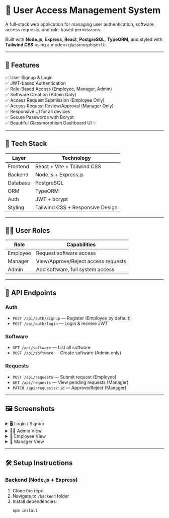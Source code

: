 # 🧭 User Access Management System

A full-stack web application for managing user authentication, software access requests, and role-based permissions.

Built with **Node.js**, **Express**, **React**, **PostgreSQL**, **TypeORM**, and styled with **Tailwind CSS** using a modern glassmorphism UI.

---

## 🚀 Features

✅ User Signup & Login  
✅ JWT-based Authentication  
✅ Role-Based Access (Employee, Manager, Admin)  
✅ Software Creation (Admin Only)  
✅ Access Request Submission (Employee Only)  
✅ Access Request Review/Approval (Manager Only)  
✅ Responsive UI for all devices  
✅ Secure Passwords with Bcrypt  
✅ Beautiful Glassmorphism Dashboard UI ✨  

---

## 🧰 Tech Stack

| Layer       | Technology                     |
|-------------|--------------------------------|
| Frontend    | React + Vite + Tailwind CSS    |
| Backend     | Node.js + Express.js           |
| Database    | PostgreSQL                     |
| ORM         | TypeORM                        |
| Auth        | JWT + bcrypt                   |
| Styling     | Tailwind CSS + Responsive Design |

---

## 🧑‍💻 User Roles

| Role     | Capabilities                                      |
|----------|---------------------------------------------------|
| Employee | Request software access                           |
| Manager  | View/Approve/Reject access requests               |
| Admin    | Add software, full system access                  |

---

## 🔐 API Endpoints

### Auth
- `POST /api/auth/signup` — Register (Employee by default)
- `POST /api/auth/login` — Login & receive JWT

### Software
- `GET /api/software` — List all software
- `POST /api/software` — Create software (Admin only)

### Requests
- `POST /api/requests` — Submit request (Employee)
- `GET /api/requests` — View pending requests (Manager)
- `PATCH /api/requests/:id` — Approve/Reject (Manager)

---

## 🖼️ Screenshots

<details>
<summary>🖥️ Login / Signup</summary>
Glassy cards with gradient backgrounds.
</details>

<details>
<summary>🧑‍💻 Admin View</summary>
Create software with multi-access levels.
</details>

<details>
<summary>📩 Employee View</summary>
Request software with reason + access type.
</details>

<details>
<summary>🧾 Manager View</summary>
Approve or reject requests from a responsive table.
</details>

---

## 🛠️ Setup Instructions

### Backend (Node.js + Express)

1. Clone the repo  
2. Navigate to `/backend` folder  
3. Install dependencies:  
   ```bash
   npm install
